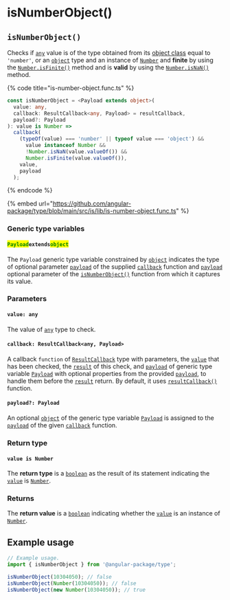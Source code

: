 # isNumberObject()

## `isNumberObject()`

Checks if [`any`](https://www.typescriptlang.org/docs/handbook/2/everyday-types.html#any) value is of the type obtained from its [object class](https://developer.mozilla.org/en-US/docs/Web/JavaScript/Reference/Global\_Objects/Object/toString#using\_tostring\_to\_detect\_object\_class) equal to `'number'`, or an [`object`](https://developer.mozilla.org/en-US/docs/Web/JavaScript/Reference/Global\_Objects/Object) type and an instance of [`Number`](https://developer.mozilla.org/en-US/docs/Web/JavaScript/Reference/Global\_Objects/Number) and **finite** by using the [`Number.isFinite()`](https://developer.mozilla.org/en-US/docs/Web/JavaScript/Reference/Global\_Objects/Number/isFinite) method and is **valid** by using the [`Number.isNaN()`](https://developer.mozilla.org/en-US/docs/Web/JavaScript/Reference/Global\_Objects/Number/isNaN) method.

{% code title="is-number-object.func.ts" %}
```typescript
const isNumberObject = <Payload extends object>(
  value: any,
  callback: ResultCallback<any, Payload> = resultCallback,
  payload?: Payload
): value is Number =>
  callback(
    (typeOf(value) === 'number' || typeof value === 'object') &&
      value instanceof Number &&
      !Number.isNaN(value.valueOf()) &&
      Number.isFinite(value.valueOf()),
    value,
    payload
  );
```
{% endcode %}

{% embed url="https://github.com/angular-package/type/blob/main/src/is/lib/is-number-object.func.ts" %}

### Generic type variables

#### <mark style="color:green;">**`Payload`**</mark>**`extends`**<mark style="color:green;">**`object`**</mark>

The `Payload` generic type variable constrained by [`object`](https://www.typescriptlang.org/docs/handbook/basic-types.html#object) indicates the type of optional parameter [`payload`](../types/resultcallback.md#payload-payload) of the supplied [`callback`](isnumberobject.md#callback-resultcallback-less-than-any-payload-greater-than) function and [`payload`](isnumberobject.md#payload-payload) optional parameter of the [`isNumberObject()`](isnumberobject.md#isnumberobject) function from which it captures its value.

### Parameters

#### `value: any`

The value of [`any`](https://www.typescriptlang.org/docs/handbook/2/everyday-types.html#any) type to check.

#### `callback: ResultCallback<any, Payload>`

A callback `function` of [`ResultCallback`](../types/resultcallback.md) type with parameters, the [`value`](isnumberobject.md#value-any) that has been checked, the [`result`](../types/resultcallback.md#result-boolean) of this check, and [`payload`](../types/resultcallback.md#payload-payload) of generic type variable [`Payload`](isnumberobject.md#payloadextendsobject) with optional properties from the provided [`payload`](isnumberobject.md#payload-payload), to handle them before the [`result`](../types/resultcallback.md#result-boolean) return. By default, it uses [`resultCallback()`](../helper/resultcallback.md) function.

#### `payload?: Payload`

An optional [`object`](https://developer.mozilla.org/en-US/docs/Web/JavaScript/Reference/Global\_Objects/Object) of the generic type variable [`Payload`](isnumberobject.md#payloadextendsobject) is assigned to the [`payload`](../types/resultcallback.md#payload-payload) of the given [`callback`](isnumberobject.md#callback-resultcallback-less-than-any-payload-greater-than) function.

### Return type

#### `value is Number`

The **return type** is a [`boolean`](https://www.typescriptlang.org/docs/handbook/basic-types.html#boolean) as the result of its statement indicating the [`value`](isnumberobject.md#value-any) is [`Number`](https://www.typescriptlang.org/docs/handbook/basic-types.html#number).

### Returns

The **return value** is a [`boolean`](https://developer.mozilla.org/en-US/docs/Web/JavaScript/Reference/Global\_Objects/Boolean) indicating whether the [`value`](isnumberobject.md#value-any) is an instance of [`Number`](https://developer.mozilla.org/en-US/docs/Web/JavaScript/Reference/Global\_Objects/Boolean).

## Example usage

```typescript
// Example usage.
import { isNumberObject } from '@angular-package/type';

isNumberObject(10304050); // false
isNumberObject(Number(10304050)); // false
isNumberObject(new Number(10304050)); // true
```
